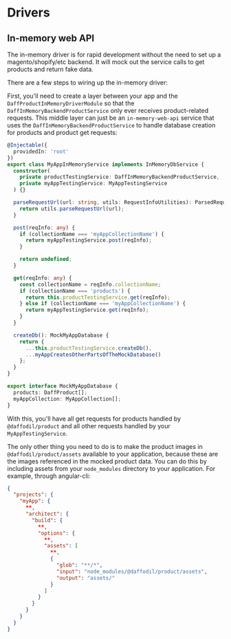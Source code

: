 # Drivers

## In-memory web API
The in-memory driver is for rapid development without the need to set up a magento/shopify/etc backend. It will mock out the service calls to get products and return fake data. 

There are a few steps to wiring up the in-memory driver:

First, you'll need to create a layer between your app and the `DaffProductInMemoryDriverModule` so that the `DaffInMemoryBackendProductService` only ever receives product-related requests. This middle layer can just be an `in-memory-web-api` service that uses the `DaffInMemoryBackendProductService` to handle database creation for products and product get requests:

```ts
@Injectable({
  providedIn: 'root'
})
export class MyAppInMemoryService implements InMemoryDbService {
  constructor(
    private productTestingService: DaffInMemoryBackendProductService,
    private myAppTestingService: MyAppTestingService
  ) {}

  parseRequestUrl(url: string, utils: RequestInfoUtilities): ParsedRequestUrl {
    return utils.parseRequestUrl(url);
  }

  post(reqInfo: any) {
    if (collectionName === 'myAppCollectionName') {
      return myAppTestingService.post(reqInfo);
    }

    return undefined;
  }

  get(reqInfo: any) {
    const collectionName = reqInfo.collectionName;
    if (collectionName === 'products') {
      return this.productTestingService.get(reqInfo);
    } else if (collectionName === 'myAppCollectionName') {
      return myAppTestingService.get(reqInfo);
    }
  }

  createDb(): MockMyAppDatabase {
    return {
      ...this.productTestingService.createDb(),
      ...myAppCreatesOtherPartsOfTheMockDatabase()
    };
  }
}

export interface MockMyAppDatabase {
  products: DaffProduct[];
  myAppCollection: MyAppCollection[];
}
```

With this, you'll have all get requests for products handled by `@daffodil/product` and all other requests handled by your `MyAppTestingService`.

The only other thing you need to do is to make the product images in `@daffodil/product/assets` available to your application, because these are the images referenced in the mocked product data. You can do this by including assets from your `node_modules` directory to your application. For example, through angular-cli:

```json
{
  "projects": {
    "myApp": {
      **,
      "architect": {
        "build": {
          **,
          "options": {
            **,
            "assets": [
              **,
              {
                "glob": "**/*",
                "input": "node_modules/@daffodil/product/assets",
                "output": "assets/"
              }
            ]
          }
        }
      }
    }
  }
}
```